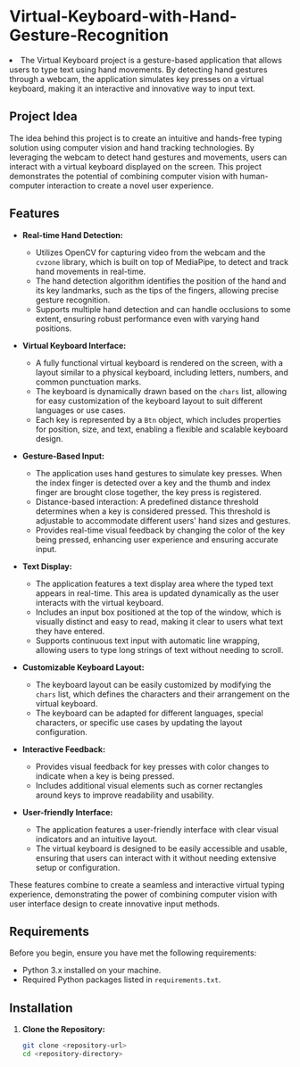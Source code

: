 # Virtual-Keyboard-with-Hand-Gesture-Recognition

<li>The Virtual Keyboard project is a gesture-based application that allows users to type text using hand movements. By detecting hand gestures through a webcam, the application simulates key presses on a virtual keyboard, making it an interactive and innovative way to input text.

## Project Idea

The idea behind this project is to create an intuitive and hands-free typing solution using computer vision and hand tracking technologies. By leveraging the webcam to detect hand gestures and movements, users can interact with a virtual keyboard displayed on the screen. This project demonstrates the potential of combining computer vision with human-computer interaction to create a novel user experience.

## Features

- **Real-time Hand Detection:**
  - Utilizes OpenCV for capturing video from the webcam and the `cvzone` library, which is built on top of MediaPipe, to detect and track hand movements in real-time.
  - The hand detection algorithm identifies the position of the hand and its key landmarks, such as the tips of the fingers, allowing precise gesture recognition.
  - Supports multiple hand detection and can handle occlusions to some extent, ensuring robust performance even with varying hand positions.

- **Virtual Keyboard Interface:**
  - A fully functional virtual keyboard is rendered on the screen, with a layout similar to a physical keyboard, including letters, numbers, and common punctuation marks.
  - The keyboard is dynamically drawn based on the `chars` list, allowing for easy customization of the keyboard layout to suit different languages or use cases.
  - Each key is represented by a `Btn` object, which includes properties for position, size, and text, enabling a flexible and scalable keyboard design.

- **Gesture-Based Input:**
  - The application uses hand gestures to simulate key presses. When the index finger is detected over a key and the thumb and index finger are brought close together, the key press is registered.
  - Distance-based interaction: A predefined distance threshold determines when a key is considered pressed. This threshold is adjustable to accommodate different users' hand sizes and gestures.
  - Provides real-time visual feedback by changing the color of the key being pressed, enhancing user experience and ensuring accurate input.

- **Text Display:**
  - The application features a text display area where the typed text appears in real-time. This area is updated dynamically as the user interacts with the virtual keyboard.
  - Includes an input box positioned at the top of the window, which is visually distinct and easy to read, making it clear to users what text they have entered.
  - Supports continuous text input with automatic line wrapping, allowing users to type long strings of text without needing to scroll.

- **Customizable Keyboard Layout:**
  - The keyboard layout can be easily customized by modifying the `chars` list, which defines the characters and their arrangement on the virtual keyboard.
  - The keyboard can be adapted for different languages, special characters, or specific use cases by updating the layout configuration.

- **Interactive Feedback:**
  - Provides visual feedback for key presses with color changes to indicate when a key is being pressed.
  - Includes additional visual elements such as corner rectangles around keys to improve readability and usability.

- **User-friendly Interface:**
  - The application features a user-friendly interface with clear visual indicators and an intuitive layout.
  - The virtual keyboard is designed to be easily accessible and usable, ensuring that users can interact with it without needing extensive setup or configuration.

These features combine to create a seamless and interactive virtual typing experience, demonstrating the power of combining computer vision with user interface design to create innovative input methods.

## Requirements

Before you begin, ensure you have met the following requirements:

- Python 3.x installed on your machine.
- Required Python packages listed in `requirements.txt`.

## Installation

1. **Clone the Repository:**
   ```bash
   git clone <repository-url>
   cd <repository-directory>
